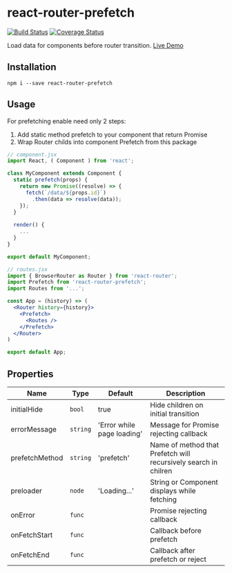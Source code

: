 # react-router-prefetch

[![Build Status](https://travis-ci.org/LastDreamer/react-router-prefetch.svg?branch=master)](https://travis-ci.org/LastDreamer/react-router-prefetch)
[![Coverage Status](https://coveralls.io/repos/github/LastDreamer/react-router-prefetch/badge.svg?branch=master)](https://coveralls.io/github/LastDreamer/react-router-prefetch?branch=master)

Load data for components before router transition. [Live Demo](https://lastdreamer.github.io/react-router-prefetch/index.html)

## Installation
```shell
npm i --save react-router-prefetch
```

## Usage

For prefetching enable need only 2 steps:

1. Add static method prefetch to your component that return Promise
1. Wrap Router childs into component Prefetch from this package

```jsx
// component.jsx
import React, ( Component ) from 'react';

class MyComponent extends Component {
  static prefetch(props) {
    return new Promise((resolve) => {
      fetch(`/data/${props.id}`)
        .then(data => resolve(data));
    });
  }
  
  render() {
    ...
  }
}

export default MyComponent;

// routes.jsx
import { BrowserRouter as Router } from 'react-router';
import Prefetch from 'react-router-prefetch';
import Routes from '...';

const App = (history) => (
  <Router history={history}>
    <Prefetch>
      <Routes />
    </Prefetch>
  </Router>
)

export default App;
```


## Properties

| Name           | Type     | Default                    | Description                                                     |
|----------------|----------|----------------------------|-----------------------------------------------------------------|
| initialHide    | `bool`   | true                       | Hide children on initial transition                             |
| errorMessage   | `string` | 'Error while page loading' | Message for Promise rejecting callback                          |
| prefetchMethod | `string` | 'prefetch'                 | Name of method that Prefetch will recursively search in chilren |
| preloader      | `node`   | 'Loading...'               | String or Component displays while fetching                     |
| onError        | `func`   |                            | Promise rejecting callback                                      |
| onFetchStart   | `func`   |                            | Callback before prefetch                                        |
| onFetchEnd     | `func`   |                            | Callback after prefetch or reject                               |
